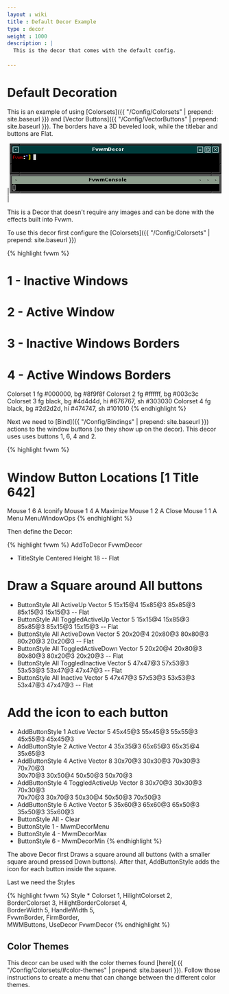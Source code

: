 ```yaml
---
layout : wiki
title : Default Decor Example
type : decor
weight : 1000
description : |
  This is the decor that comes with the default config.

---
```

# Default Decoration

This is an example of using [Colorsets]({{ "/Config/Colorsets" | prepend: site.baseurl }})
and [Vector Buttons]({{ "/Config/VectorButtons" | prepend: site.baseurl }}). The borders
have a 3D beveled look, while the titlebar and buttons are Flat.

|![image](scrot.png)|

This is a Decor that doesn't require any images and can be done with
the effects built into Fvwm.

To use this decor first configure the 
[Colorsets]({{ "/Config/Colorsets" | prepend: site.baseurl }})

{% highlight fvwm %}
#   1 - Inactive Windows 
#   2 - Active Window
#   3 - Inactive Windows Borders
#   4 - Active Windows Borders
Colorset 1  fg #000000, bg #8f9f8f
Colorset 2  fg #ffffff, bg #003c3c
Colorset 3  fg black, bg #4d4d4d, hi #676767, sh #303030
Colorset 4  fg black, bg #2d2d2d, hi #474747, sh #101010
{% endhighlight %}

Next we need to [Bind]({{ "/Config/Bindings" | prepend: site.baseurl }})
actions to the window buttons (so they show up on the decor). This decor uses
uses buttons 1, 6, 4 and 2.

{% highlight fvwm %}
# Window Button Locations [1 Title 642]
Mouse 1 6 A Iconify
Mouse 1 4 A Maximize
Mouse 1 2 A Close
Mouse 1 1 A Menu MenuWindowOps
{% endhighlight %}

Then define the Decor:

{% highlight fvwm %}
AddToDecor   FvwmDecor
+ TitleStyle Centered Height 18 -- Flat

# Draw a Square around All buttons
+ ButtonStyle All ActiveUp Vector 5 15x15@4 15x85@3 85x85@3 \
              85x15@3 15x15@3 -- Flat
+ ButtonStyle All ToggledActiveUp Vector 5 15x15@4 15x85@3 \
              85x85@3 85x15@3 15x15@3 -- Flat
+ ButtonStyle All ActiveDown Vector 5 20x20@4 20x80@3 80x80@3 \
              80x20@3 20x20@3 -- Flat
+ ButtonStyle All ToggledActiveDown Vector 5 20x20@4 20x80@3 \
              80x80@3 80x20@3 20x20@3 -- Flat
+ ButtonStyle All ToggledInactive Vector 5 47x47@3 57x53@3 \
              53x53@3 53x47@3 47x47@3 -- Flat
+ ButtonStyle All Inactive Vector 5 47x47@3 57x53@3 53x53@3 \
              53x47@3 47x47@3 -- Flat

# Add the icon to each button
+ AddButtonStyle 1 Active Vector 5 45x45@3 55x45@3 55x55@3 \
                 45x55@3 45x45@3
+ AddButtonStyle 2 Active Vector 4 35x35@3 65x65@3 65x35@4 35x65@3
+ AddButtonStyle 4 Active Vector 8 30x70@3 30x30@3 70x30@3 70x70@3 \
                 30x70@3 30x50@4 50x50@3 50x70@3
+ AddButtonStyle 4 ToggledActiveUp Vector 8 30x70@3 30x30@3 70x30@3 \
                 70x70@3 30x70@3 50x30@4 50x50@3 70x50@3
+ AddButtonStyle 6 Active Vector 5 35x60@3 65x60@3 65x50@3 \
                 35x50@3 35x60@3
+ ButtonStyle All - Clear
+ ButtonStyle 1 - MwmDecorMenu
+ ButtonStyle 4 - MwmDecorMax
+ ButtonStyle 6 - MwmDecorMin
{% endhighlight %}

The above Decor first Draws a square around all buttons (with a smaller square
around pressed Down buttons). After that, AddButtonStyle adds the icon for each
button inside the square.

Last we need the Styles

{% highlight fvwm %}
Style * Colorset 1, HilightColorset 2, \
        BorderColorset 3, HilightBorderColorset 4, \
        BorderWidth 5, HandleWidth 5, \
        FvwmBorder, FirmBorder, \
        MWMButtons, UseDecor FvwmDecor
{% endhighlight %}

## Color Themes

This decor can be used with the color themes found [here](
{{ "/Config/Colorsets/#color-themes" | prepend: site.baseurl }}). Follow
those instructions to create a menu that can change between the different
color themes.
